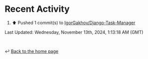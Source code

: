 # Recent Activity

<!--RECENT_ACTIVITY:start-->
1. ⬆️ Pushed 1 commit(s) to [IgorGakhov/Django-Task-Manager](https://github.com/IgorGakhov/Django-Task-Manager)<br>
<!--RECENT_ACTIVITY:end-->

<!--RECENT_ACTIVITY:last_update-->
Last Updated: Wednesday, November 13th, 2024, 1:13:18 AM (GMT)
<!--RECENT_ACTIVITY:last_update_end-->

<br>

↩️ [Back to the home page](/README.md)

